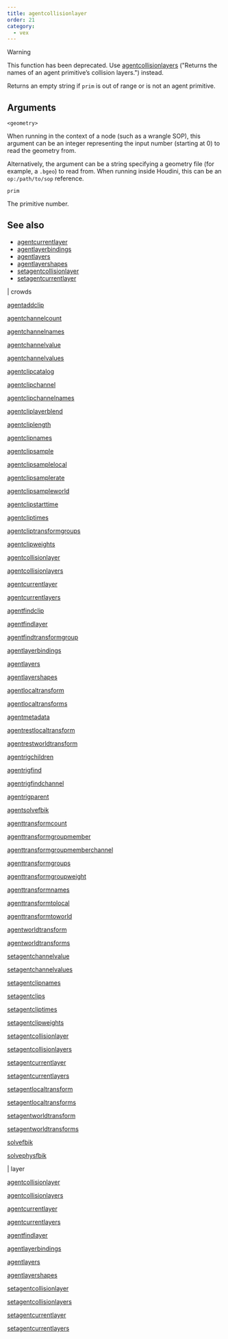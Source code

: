 ```yaml
---
title: agentcollisionlayer
order: 21
category:
  - vex
---
```


Warning

This function has been deprecated. Use [agentcollisionlayers](agentcollisionlayers.html) ("Returns the names of an agent primitive’s collision layers.") instead.

Returns an empty string if `prim` is out of range or is not an agent primitive.

## Arguments

`<geometry>`

When running in the context of a node (such as a wrangle SOP), this argument can be an integer representing the input number (starting at 0) to read the geometry from.

Alternatively, the argument can be a string specifying a geometry file (for example, a `.bgeo`) to read from. When running inside Houdini, this can be an `op:/path/to/sop` reference.

`prim`

The primitive number.

## See also

- [agentcurrentlayer](agentcurrentlayer.html)
- [agentlayerbindings](agentlayerbindings.html)
- [agentlayers](agentlayers.html)
- [agentlayershapes](agentlayershapes.html)
- [setagentcollisionlayer](setagentcollisionlayer.html)
- [setagentcurrentlayer](setagentcurrentlayer.html)

|
crowds

[agentaddclip](agentaddclip.html)

[agentchannelcount](agentchannelcount.html)

[agentchannelnames](agentchannelnames.html)

[agentchannelvalue](agentchannelvalue.html)

[agentchannelvalues](agentchannelvalues.html)

[agentclipcatalog](agentclipcatalog.html)

[agentclipchannel](agentclipchannel.html)

[agentclipchannelnames](agentclipchannelnames.html)

[agentcliplayerblend](agentcliplayerblend.html)

[agentcliplength](agentcliplength.html)

[agentclipnames](agentclipnames.html)

[agentclipsample](agentclipsample.html)

[agentclipsamplelocal](agentclipsamplelocal.html)

[agentclipsamplerate](agentclipsamplerate.html)

[agentclipsampleworld](agentclipsampleworld.html)

[agentclipstarttime](agentclipstarttime.html)

[agentcliptimes](agentcliptimes.html)

[agentcliptransformgroups](agentcliptransformgroups.html)

[agentclipweights](agentclipweights.html)

[agentcollisionlayer](agentcollisionlayer.html)

[agentcollisionlayers](agentcollisionlayers.html)

[agentcurrentlayer](agentcurrentlayer.html)

[agentcurrentlayers](agentcurrentlayers.html)

[agentfindclip](agentfindclip.html)

[agentfindlayer](agentfindlayer.html)

[agentfindtransformgroup](agentfindtransformgroup.html)

[agentlayerbindings](agentlayerbindings.html)

[agentlayers](agentlayers.html)

[agentlayershapes](agentlayershapes.html)

[agentlocaltransform](agentlocaltransform.html)

[agentlocaltransforms](agentlocaltransforms.html)

[agentmetadata](agentmetadata.html)

[agentrestlocaltransform](agentrestlocaltransform.html)

[agentrestworldtransform](agentrestworldtransform.html)

[agentrigchildren](agentrigchildren.html)

[agentrigfind](agentrigfind.html)

[agentrigfindchannel](agentrigfindchannel.html)

[agentrigparent](agentrigparent.html)

[agentsolvefbik](agentsolvefbik.html)

[agenttransformcount](agenttransformcount.html)

[agenttransformgroupmember](agenttransformgroupmember.html)

[agenttransformgroupmemberchannel](agenttransformgroupmemberchannel.html)

[agenttransformgroups](agenttransformgroups.html)

[agenttransformgroupweight](agenttransformgroupweight.html)

[agenttransformnames](agenttransformnames.html)

[agenttransformtolocal](agenttransformtolocal.html)

[agenttransformtoworld](agenttransformtoworld.html)

[agentworldtransform](agentworldtransform.html)

[agentworldtransforms](agentworldtransforms.html)

[setagentchannelvalue](setagentchannelvalue.html)

[setagentchannelvalues](setagentchannelvalues.html)

[setagentclipnames](setagentclipnames.html)

[setagentclips](setagentclips.html)

[setagentcliptimes](setagentcliptimes.html)

[setagentclipweights](setagentclipweights.html)

[setagentcollisionlayer](setagentcollisionlayer.html)

[setagentcollisionlayers](setagentcollisionlayers.html)

[setagentcurrentlayer](setagentcurrentlayer.html)

[setagentcurrentlayers](setagentcurrentlayers.html)

[setagentlocaltransform](setagentlocaltransform.html)

[setagentlocaltransforms](setagentlocaltransforms.html)

[setagentworldtransform](setagentworldtransform.html)

[setagentworldtransforms](setagentworldtransforms.html)

[solvefbik](solvefbik.html)

[solvephysfbik](solvephysfbik.html)

|
layer

[agentcollisionlayer](agentcollisionlayer.html)

[agentcollisionlayers](agentcollisionlayers.html)

[agentcurrentlayer](agentcurrentlayer.html)

[agentcurrentlayers](agentcurrentlayers.html)

[agentfindlayer](agentfindlayer.html)

[agentlayerbindings](agentlayerbindings.html)

[agentlayers](agentlayers.html)

[agentlayershapes](agentlayershapes.html)

[setagentcollisionlayer](setagentcollisionlayer.html)

[setagentcollisionlayers](setagentcollisionlayers.html)

[setagentcurrentlayer](setagentcurrentlayer.html)

[setagentcurrentlayers](setagentcurrentlayers.html)
